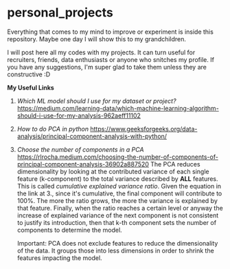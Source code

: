 # personal_projects
Everything that comes to my mind to improve or experiment is inside this repository. Maybe one day I will show this to my grandchildren.


I will post here all my codes with my projects. It can turn useful for recruiters, friends, data enthusiasts or anyone who snitches my profile.
If you have any suggestions, I'm super glad to take them unless they are constructive :D 

**My Useful Links**
1. _Which ML model should I use for my dataset or project?_
  https://medium.com/learning-data/which-machine-learning-algorithm-should-i-use-for-my-analysis-962aeff11102
2. _How to do PCA in python_
   https://www.geeksforgeeks.org/data-analysis/principal-component-analysis-with-python/
3. _Choose the number of components in a PCA_
   https://rlrocha.medium.com/choosing-the-number-of-components-of-principal-component-analysis-36902a887520
   The PCA reduces dimensionality by looking at the contributed variance of each single feature (k-component) to the total variance described by **ALL** features. This is called _cumulative explained variance ratio_.
   Given the equation in the link at 3., since it's cumulative, the final component will contribute to 100%.
   The more the ratio grows, the more the variance is explained by that feature.
   Finally, when the ratio reaches a certain level or anyway the increase of explained variance of the next component is not consistent to justify its introduction, then that k-th component sets the number of components to determine the model.

   Important: PCA does not exclude features to reduce the dimensionality of the data. It groups those into less dimensions in order to shrink the features impacting the model.
